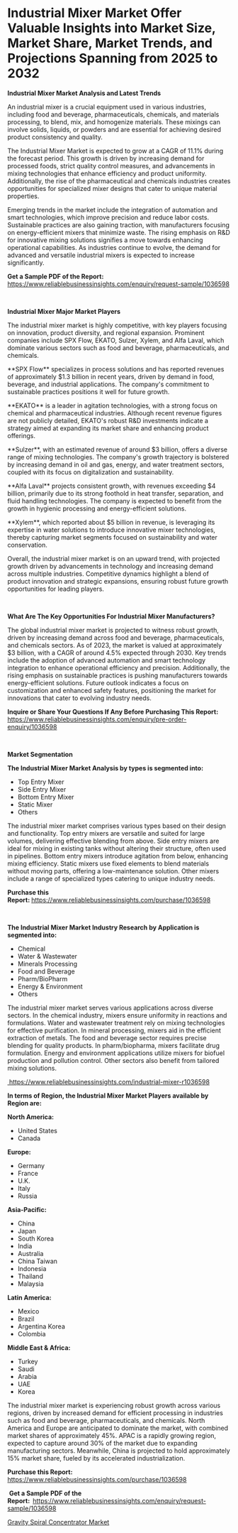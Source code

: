 <p><h1>Industrial Mixer Market Offer Valuable Insights into Market Size, Market Share, Market Trends, and Projections Spanning from 2025 to 2032</h1></p><p><strong>Industrial Mixer Market Analysis and Latest Trends</strong></p>
<p><p>An industrial mixer is a crucial equipment used in various industries, including food and beverage, pharmaceuticals, chemicals, and materials processing, to blend, mix, and homogenize materials. These mixings can involve solids, liquids, or powders and are essential for achieving desired product consistency and quality.</p><p>The Industrial Mixer Market is expected to grow at a CAGR of 11.1% during the forecast period. This growth is driven by increasing demand for processed foods, strict quality control measures, and advancements in mixing technologies that enhance efficiency and product uniformity. Additionally, the rise of the pharmaceutical and chemicals industries creates opportunities for specialized mixer designs that cater to unique material properties. </p><p>Emerging trends in the market include the integration of automation and smart technologies, which improve precision and reduce labor costs. Sustainable practices are also gaining traction, with manufacturers focusing on energy-efficient mixers that minimize waste. The rising emphasis on R&D for innovative mixing solutions signifies a move towards enhancing operational capabilities. As industries continue to evolve, the demand for advanced and versatile industrial mixers is expected to increase significantly.</p></p>
<p><strong>Get a Sample PDF of the Report:&nbsp;</strong> <a href="https://www.reliablebusinessinsights.com/enquiry/request-sample/1036598?utm_campaign=2245&utm_medium=2&utm_source=Github&utm_content=ia&utm_term=10042025&utm_id=industrial-mixer">https://www.reliablebusinessinsights.com/enquiry/request-sample/1036598</a></p>
<p>&nbsp;</p>
<p><strong>Industrial Mixer Major Market Players</strong></p>
<p><p>The industrial mixer market is highly competitive, with key players focusing on innovation, product diversity, and regional expansion. Prominent companies include SPX Flow, EKATO, Sulzer, Xylem, and Alfa Laval, which dominate various sectors such as food and beverage, pharmaceuticals, and chemicals.</p><p>**SPX Flow** specializes in process solutions and has reported revenues of approximately $1.3 billion in recent years, driven by demand in food, beverage, and industrial applications. The company's commitment to sustainable practices positions it well for future growth.</p><p>**EKATO** is a leader in agitation technologies, with a strong focus on chemical and pharmaceutical industries. Although recent revenue figures are not publicly detailed, EKATO's robust R&D investments indicate a strategy aimed at expanding its market share and enhancing product offerings.</p><p>**Sulzer**, with an estimated revenue of around $3 billion, offers a diverse range of mixing technologies. The company's growth trajectory is bolstered by increasing demand in oil and gas, energy, and water treatment sectors, coupled with its focus on digitalization and sustainability.</p><p>**Alfa Laval** projects consistent growth, with revenues exceeding $4 billion, primarily due to its strong foothold in heat transfer, separation, and fluid handling technologies. The company is expected to benefit from the growth in hygienic processing and energy-efficient solutions.</p><p>**Xylem**, which reported about $5 billion in revenue, is leveraging its expertise in water solutions to introduce innovative mixer technologies, thereby capturing market segments focused on sustainability and water conservation.</p><p>Overall, the industrial mixer market is on an upward trend, with projected growth driven by advancements in technology and increasing demand across multiple industries. Competitive dynamics highlight a blend of product innovation and strategic expansions, ensuring robust future growth opportunities for leading players.</p></p>
<p>&nbsp;</p>
<p><strong>What Are The Key Opportunities For Industrial Mixer Manufacturers?</strong></p>
<p><p>The global industrial mixer market is projected to witness robust growth, driven by increasing demand across food and beverage, pharmaceuticals, and chemicals sectors. As of 2023, the market is valued at approximately $3 billion, with a CAGR of around 4.5% expected through 2030. Key trends include the adoption of advanced automation and smart technology integration to enhance operational efficiency and precision. Additionally, the rising emphasis on sustainable practices is pushing manufacturers towards energy-efficient solutions. Future outlook indicates a focus on customization and enhanced safety features, positioning the market for innovations that cater to evolving industry needs.</p></p>
<p><strong>Inquire or Share Your Questions If Any Before Purchasing This Report:</strong> <a href="https://www.reliablebusinessinsights.com/enquiry/pre-order-enquiry/1036598?utm_campaign=2245&utm_medium=2&utm_source=Github&utm_content=ia&utm_term=10042025&utm_id=industrial-mixer">https://www.reliablebusinessinsights.com/enquiry/pre-order-enquiry/1036598</a></p>
<p>&nbsp;</p>
<p><strong>Market Segmentation</strong></p>
<p><strong>The Industrial Mixer Market Analysis by types is segmented into:</strong></p>
<p><ul><li>Top Entry Mixer</li><li>Side Entry Mixer</li><li>Bottom Entry Mixer</li><li>Static Mixer</li><li>Others</li></ul></p>
<p><p>The industrial mixer market comprises various types based on their design and functionality. Top entry mixers are versatile and suited for large volumes, delivering effective blending from above. Side entry mixers are ideal for mixing in existing tanks without altering their structure, often used in pipelines. Bottom entry mixers introduce agitation from below, enhancing mixing efficiency. Static mixers use fixed elements to blend materials without moving parts, offering a low-maintenance solution. Other mixers include a range of specialized types catering to unique industry needs.</p></p>
<p><strong>Purchase this Report:&nbsp;</strong><a href="https://www.reliablebusinessinsights.com/purchase/1036598?utm_campaign=2245&utm_medium=2&utm_source=Github&utm_content=ia&utm_term=10042025&utm_id=industrial-mixer">https://www.reliablebusinessinsights.com/purchase/1036598</a></p>
<p>&nbsp;</p>
<p><strong>The Industrial Mixer Market Industry Research by Application is segmented into:</strong></p>
<p><ul><li>Chemical</li><li>Water & Wastewater</li><li>Minerals Processing</li><li>Food and Beverage</li><li>Pharm/BioPharm</li><li>Energy & Environment</li><li>Others</li></ul></p>
<p><p>The industrial mixer market serves various applications across diverse sectors. In the chemical industry, mixers ensure uniformity in reactions and formulations. Water and wastewater treatment rely on mixing technologies for effective purification. In mineral processing, mixers aid in the efficient extraction of metals. The food and beverage sector requires precise blending for quality products. In pharm/biopharma, mixers facilitate drug formulation. Energy and environment applications utilize mixers for biofuel production and pollution control. Other sectors also benefit from tailored mixing solutions.</p></p>
<p><a href="https://www.reliablebusinessinsights.com/industrial-mixer-r1036598?utm_campaign=2245&utm_medium=2&utm_source=Github&utm_content=ia&utm_term=10042025&utm_id=industrial-mixer">&nbsp;https://www.reliablebusinessinsights.com/industrial-mixer-r1036598</a></p>
<p><strong>In terms of Region, the Industrial Mixer Market Players available by Region are:</strong></p>
<p>
    <p> <strong> North America: </strong>
        <ul>
            <li>United States</li>
            <li>Canada</li>
        </ul>
        </p> 
    <p> <strong> Europe: </strong>
        <ul>
            <li>Germany</li>
            <li>France</li>
            <li>U.K.</li>
            <li>Italy</li>
            <li>Russia</li>
        </ul>
        </p> 
    <p> <strong> Asia-Pacific: </strong>
        <ul>
            <li>China</li>
            <li>Japan</li>
            <li>South Korea</li>
            <li>India</li>
            <li>Australia</li>
            <li>China Taiwan</li>
            <li>Indonesia</li>
            <li>Thailand</li>
            <li>Malaysia</li>
        </ul>
        </p> 
    <p> <strong> Latin America: </strong>
        <ul>
            <li>Mexico</li>
            <li>Brazil</li>
            <li>Argentina Korea</li>
            <li>Colombia</li>
        </ul>
        </p> 
    <p> <strong> Middle East & Africa: </strong>
        <ul>
            <li>Turkey</li>
            <li>Saudi</li>
            <li>Arabia</li>
            <li>UAE</li>
            <li>Korea</li>
        </ul>
    </p>
    </p>
<p><p>The industrial mixer market is experiencing robust growth across various regions, driven by increased demand for efficient processing in industries such as food and beverage, pharmaceuticals, and chemicals. North America and Europe are anticipated to dominate the market, with combined market shares of approximately 45%. APAC is a rapidly growing region, expected to capture around 30% of the market due to expanding manufacturing sectors. Meanwhile, China is projected to hold approximately 15% market share, fueled by its accelerated industrialization.</p></p>
<p><strong>Purchase this Report: </strong><a href="https://www.reliablebusinessinsights.com/purchase/1036598?utm_campaign=2245&utm_medium=2&utm_source=Github&utm_content=ia&utm_term=10042025&utm_id=industrial-mixer">https://www.reliablebusinessinsights.com/purchase/1036598</a></p>
<p>&nbsp;<strong>Get a Sample PDF of the Report:&nbsp;&nbsp;</strong><a href="https://www.reliablebusinessinsights.com/enquiry/request-sample/1036598?utm_campaign=2245&utm_medium=2&utm_source=Github&utm_content=ia&utm_term=10042025&utm_id=industrial-mixer">https://www.reliablebusinessinsights.com/enquiry/request-sample/1036598</a></p>
<p><strong></strong></p>
<p><p><a href="https://github.com/pichuaadh0/Market-Research-Report-List-1/blob/main/gravity-spiral-concentrator-market.md?utm_campaign=2245&utm_medium=2&utm_source=Github&utm_content=ia&utm_term=10042025&utm_id=industrial-mixer">Gravity Spiral Concentrator Market</a></p></p>